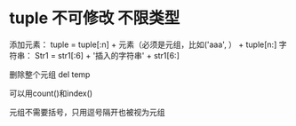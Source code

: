 # tuple 不可修改 不限类型

添加元素：
tuple = tuple[:n] + 元素（必须是元组，比如('aaa', ） + tuple[n:]
字符串：
Str1 = str1[:6] + '插入的字符串' + str1[6:]

删除整个元组
del temp

可以用count()和index()

元组不需要括号，只用逗号隔开也被视为元组